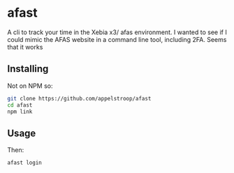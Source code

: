 # afast

A cli to track your time in the Xebia x3/ afas environment. I wanted to see if I could mimic the AFAS website in a command line tool, including 2FA. Seems that it works

## Installing

Not on NPM so:

```sh
git clone https://github.com/appelstroop/afast
cd afast
npm link
```

## Usage

Then:

```sh
afast login
```
